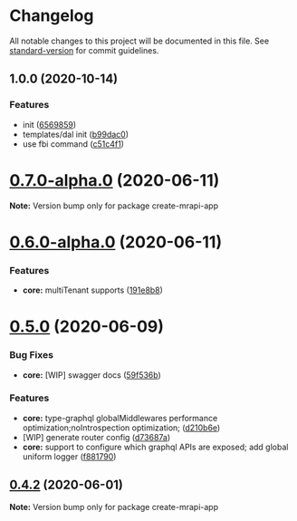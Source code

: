# Changelog

All notable changes to this project will be documented in this file. See [standard-version](https://github.com/conventional-changelog/standard-version) for commit guidelines.

## 1.0.0 (2020-10-14)


### Features

* init ([6569859](https://github.com/mrapi-js/create-mrapi-app/commit/656985994bbac68e846976dbd3d86464753f5118))
* templates/dal init ([b99dac0](https://github.com/mrapi-js/create-mrapi-app/commit/b99dac064e9a74a6eda47a9e9b4d4b644648b271))
* use fbi command ([c51c4f1](https://github.com/mrapi-js/create-mrapi-app/commit/c51c4f153c6b8aa5721bb1a6bd818331c039cc0e))

# [0.7.0-alpha.0](https://github.com/mrapi-js/mrapi/compare/create-mrapi-app@0.6.0-alpha.0...create-mrapi-app@0.7.0-alpha.0) (2020-06-11)

**Note:** Version bump only for package create-mrapi-app





# [0.6.0-alpha.0](https://github.com/mrapi-js/mrapi/compare/create-mrapi-app@0.5.0...create-mrapi-app@0.6.0-alpha.0) (2020-06-11)


### Features

* **core:** multiTenant supports ([191e8b8](https://github.com/mrapi-js/mrapi/commit/191e8b8922662cfd20e0e5ecb6fa3695bbb73364))





# [0.5.0](https://github.com/mrapi-js/mrapi/compare/create-mrapi-app@0.4.2...create-mrapi-app@0.5.0) (2020-06-09)


### Bug Fixes

* **core:** [WIP] swagger docs ([59f536b](https://github.com/mrapi-js/mrapi/commit/59f536b8e595617f817c4411455bdc716009921a))


### Features

* **core:** type-graphql globalMiddlewares performance optimization;noIntrospection optimization; ([d210b6e](https://github.com/mrapi-js/mrapi/commit/d210b6edf1c56fdc5a8db2328e9072b36d237d2e))
* [WIP] generate router config ([d73687a](https://github.com/mrapi-js/mrapi/commit/d73687aca4f5930ad49b3d104afc92b4d9b193a6))
* **core:** support to configure which graphql APIs are exposed; add global uniform logger ([f881790](https://github.com/mrapi-js/mrapi/commit/f881790bd883a47d74ac1eecc3374b885ca11a36))





## [0.4.2](https://github.com/mrapi-js/mrapi/compare/create-mrapi-app@0.4.1...create-mrapi-app@0.4.2) (2020-06-01)

**Note:** Version bump only for package create-mrapi-app
